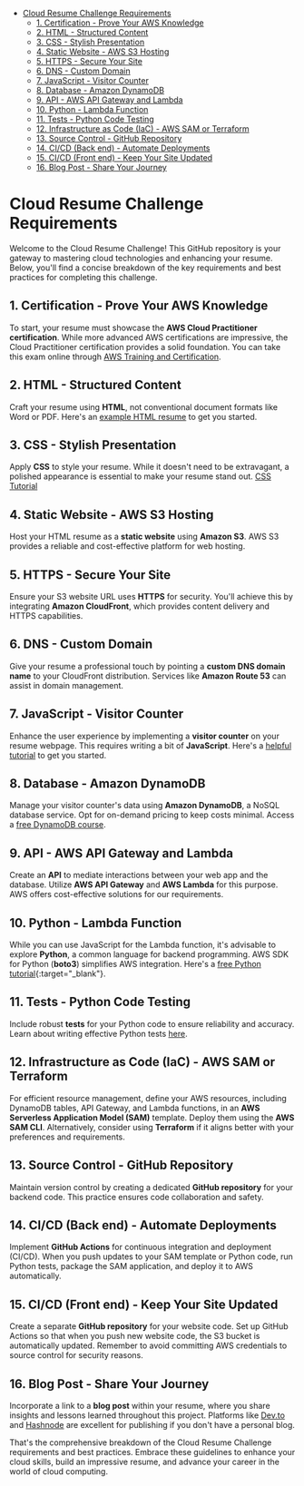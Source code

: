 - [Cloud Resume Challenge Requirements](#cloud-resume-challenge-requirements)
  * [1. Certification - Prove Your AWS Knowledge](#1-certification---prove-your-aws-knowledge)
  * [2. HTML - Structured Content](#2-html---structured-content)
  * [3. CSS - Stylish Presentation](#3-css---stylish-presentation)
  * [4. Static Website - AWS S3 Hosting](#4-static-website---aws-s3-hosting)
  * [5. HTTPS - Secure Your Site](#5-https---secure-your-site)
  * [6. DNS - Custom Domain](#6-dns---custom-domain)
  * [7. JavaScript - Visitor Counter](#7-javascript---visitor-counter)
  * [8. Database - Amazon DynamoDB](#8-database---amazon-dynamodb)
  * [9. API - AWS API Gateway and Lambda](#9-api---aws-api-gateway-and-lambda)
  * [10. Python - Lambda Function](#10-python---lambda-function)
  * [11. Tests - Python Code Testing](#11-tests---python-code-testing)
  * [12. Infrastructure as Code (IaC) - AWS SAM or Terraform](#12-infrastructure-as-code--iac----aws-sam-or-terraform)
  * [13. Source Control - GitHub Repository](#13-source-control---github-repository)
  * [14. CI/CD (Back end) - Automate Deployments](#14-ci-cd--back-end----automate-deployments)
  * [15. CI/CD (Front end) - Keep Your Site Updated](#15-ci-cd--front-end----keep-your-site-updated)
  * [16. Blog Post - Share Your Journey](#16-blog-post---share-your-journey)


# Cloud Resume Challenge Requirements

Welcome to the Cloud Resume Challenge! This GitHub repository is your gateway to mastering cloud technologies and enhancing your resume. Below, you'll find a concise breakdown of the key requirements and best practices for completing this challenge.

## 1. Certification - Prove Your AWS Knowledge

To start, your resume must showcase the **AWS Cloud Practitioner certification**. While more advanced AWS certifications are impressive, the Cloud Practitioner certification provides a solid foundation. You can take this exam online through [AWS Training and Certification](https://aws.amazon.com/certification/).

## 2. HTML - Structured Content

Craft your resume using **HTML**, not conventional document formats like Word or PDF. Here's an [example HTML resume](https://codepen.io/emzarts/pen/OXzmym) to get you started.

## 3. CSS - Stylish Presentation

Apply **CSS** to style your resume. While it doesn't need to be extravagant, a polished appearance is essential to make your resume stand out.
[CSS Tutorial](https://www.w3schools.com/css/default.asp)

## 4. Static Website - AWS S3 Hosting

Host your HTML resume as a **static website** using **Amazon S3**. AWS S3 provides a reliable and cost-effective platform for web hosting.

## 5. HTTPS - Secure Your Site

Ensure your S3 website URL uses **HTTPS** for security. You'll achieve this by integrating **Amazon CloudFront**, which provides content delivery and HTTPS capabilities.

## 6. DNS - Custom Domain

Give your resume a professional touch by pointing a **custom DNS domain name** to your CloudFront distribution. Services like **Amazon Route 53** can assist in domain management.

## 7. JavaScript - Visitor Counter

Enhance the user experience by implementing a **visitor counter** on your resume webpage. This requires writing a bit of **JavaScript**. Here's a [helpful tutorial](https://www.w3schools.com/js/js_htmldom.asp) to get you started.

## 8. Database - Amazon DynamoDB

Manage your visitor counter's data using **Amazon DynamoDB**, a NoSQL database service. Opt for on-demand pricing to keep costs minimal. Access a [free DynamoDB course](https://aws.amazon.com/dynamodb/getting-started/).

## 9. API - AWS API Gateway and Lambda

Create an **API** to mediate interactions between your web app and the database. Utilize **AWS API Gateway** and **AWS Lambda** for this purpose. AWS offers cost-effective solutions for our requirements.

## 10. Python - Lambda Function

While you can use JavaScript for the Lambda function, it's advisable to explore **Python**, a common language for backend programming. AWS SDK for Python (**boto3**) simplifies AWS integration. Here's a [free Python tutorial](https://www.learnpython.org/){:target="_blank"}.

## 11. Tests - Python Code Testing

Include robust **tests** for your Python code to ensure reliability and accuracy. Learn about writing effective Python tests [here](https://docs.python-guide.org/writing/tests/).

## 12. Infrastructure as Code (IaC) - AWS SAM or Terraform

For efficient resource management, define your AWS resources, including DynamoDB tables, API Gateway, and Lambda functions, in an **AWS Serverless Application Model (SAM)** template. Deploy them using the **AWS SAM CLI**. Alternatively, consider using **Terraform** if it aligns better with your preferences and requirements.

## 13. Source Control - GitHub Repository

Maintain version control by creating a dedicated **GitHub repository** for your backend code. This practice ensures code collaboration and safety.

## 14. CI/CD (Back end) - Automate Deployments

Implement **GitHub Actions** for continuous integration and deployment (CI/CD). When you push updates to your SAM template or Python code, run Python tests, package the SAM application, and deploy it to AWS automatically.

## 15. CI/CD (Front end) - Keep Your Site Updated

Create a separate **GitHub repository** for your website code. Set up GitHub Actions so that when you push new website code, the S3 bucket is automatically updated. Remember to avoid committing AWS credentials to source control for security reasons.

## 16. Blog Post - Share Your Journey

Incorporate a link to a **blog post** within your resume, where you share insights and lessons learned throughout this project. Platforms like [Dev.to](https://dev.to/) and [Hashnode](https://hashnode.com/) are excellent for publishing if you don't have a personal blog.

That's the comprehensive breakdown of the Cloud Resume Challenge requirements and best practices. Embrace these guidelines to enhance your cloud skills, build an impressive resume, and advance your career in the world of cloud computing.


